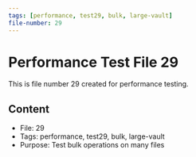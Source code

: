 ```yaml
---
tags: [performance, test29, bulk, large-vault]
file-number: 29
---
```


# Performance Test File 29

This is file number 29 created for performance testing.

## Content
- File: 29
- Tags: performance, test29, bulk, large-vault
- Purpose: Test bulk operations on many files

